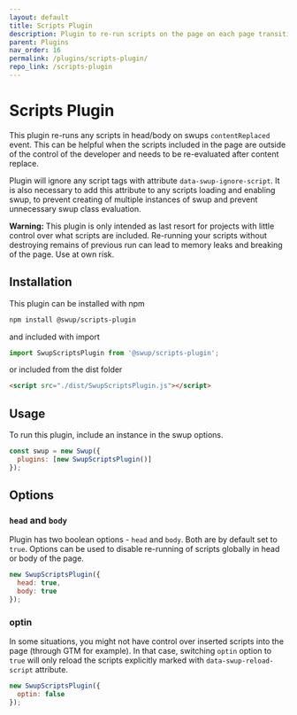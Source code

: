 ```yaml
---
layout: default
title: Scripts Plugin
description: Plugin to re-run scripts on the page on each page transition
parent: Plugins
nav_order: 16
permalink: /plugins/scripts-plugin/
repo_link: /scripts-plugin
---
```


# Scripts Plugin

This plugin re-runs any scripts in head/body on swups `contentReplaced` event.
This can be helpful when the scripts included in the page are outside of the control of the developer and needs to be re-evaluated after content replace.

Plugin will ignore any script tags with attribute `data-swup-ignore-script`.
It is also necessary to add this attribute to any scripts loading and enabling swup,
to prevent creating of multiple instances of swup and prevent unnecessary swup class evaluation.

**Warning:** This plugin is only intended as last resort for projects with little control over what scripts are included.
Re-running your scripts without destroying remains of previous run can lead to memory leaks and breaking of the page.
Use at own risk.

## Installation

This plugin can be installed with npm

```bash
npm install @swup/scripts-plugin
```

and included with import

```javascript
import SwupScriptsPlugin from '@swup/scripts-plugin';
```

or included from the dist folder

```html
<script src="./dist/SwupScriptsPlugin.js"></script>
```

## Usage

To run this plugin, include an instance in the swup options.

```javascript
const swup = new Swup({
  plugins: [new SwupScriptsPlugin()]
});
```

## Options

### `head` and `body`

Plugin has two boolean options - `head` and `body`. Both are by default set to `true`.
Options can be used to disable re-running of scripts globally in head or body of the page.

```javascript
new SwupScriptsPlugin({
  head: true,
  body: true
});
```

### optin

In some situations, you might not have control over inserted scripts into the page (through GTM for example).
In that case, switching `optin` option to `true` will only reload the scripts explicitly marked with `data-swup-reload-script` attribute.

```javascript
new SwupScriptsPlugin({
  optin: false
});
```
